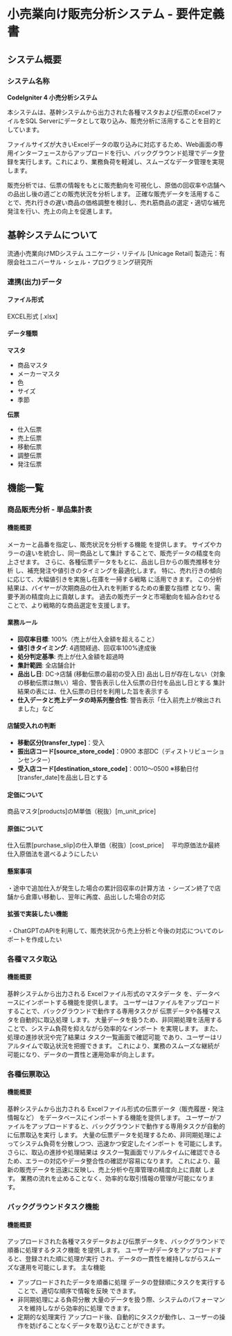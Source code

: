 # **小売業向け販売分析システム - 要件定義書**

## **システム概要**
### **システム名称**
**CodeIgniter 4 小売分析システム**

本システムは、基幹システムから出力された各種マスタおよび伝票のExcelファイルをSQL Serverにデータとして取り込み、販売分析に活用することを目的としています。

ファイルサイズが大きいExcelデータの取り込みに対応するため、Web画面の専用インターフェースからアップロードを行い、バックグラウンド処理でデータ登録を実行します。これにより、業務負荷を軽減し、スムーズなデータ管理を実現します。

販売分析では、伝票の情報をもとに販売動向を可視化し、原価の回収率や店舗への品出し後の週ごとの販売状況を分析します。
正確な販売データを活用することで、売れ行きの遅い商品の価格調整を検討し、売れ筋商品の選定・適切な補充発注を行い、売上の向上を促進します。

## **基幹システムについて**  
流通小売業向けMDシステム
ユニケージ・リテイル [Unicage Retail]
製造元：有限会社ユニバーサル・シェル・プログラミング研究所

### **連携(出力)データ**

#### **ファイル形式**
EXCEL形式 [.xlsx]

#### **データ種類**
**マスタ**
- 商品マスタ
- メーカーマスタ
- 色
- サイズ
- 季節

**伝票**
- 仕入伝票
- 売上伝票
- 移動伝票
- 調整伝票
- 発注伝票


 
## **機能一覧**

### **商品販売分析 - 単品集計表**
#### **機能概要**  
メーカーと品番を指定し、販売状況を分析する機能 を提供します。
サイズやカラーの違いを統合し、同一商品として集計 することで、販売データの精度を向上させます。
さらに、各種伝票データをもとに、品出し日からの販売推移を分析 し、補充発注や値引きのタイミングを最適化します。
特に、売れ行きの傾向に応じて、大幅値引きを実施し在庫を一掃する戦略 に活用できます。
この分析結果は、バイヤーが次期商品の仕入れを判断するための重要な指標 となり、需要予測の精度向上に貢献します。
過去の販売データと市場動向を組み合わせることで、より戦略的な商品選定を支援します。

#### 業務ルール
- **回収率目標**: 100%（売上が仕入金額を超えること）
- **値引きタイミング**: 4週間経過、回収率100%達成後
- **処分判定基準**: 売上が仕入金額を超過時
- **集計範囲**: 全店舗合計
- **品出し日**: 
  DC→店舗 (移動伝票の最初の受入日)
  品出し日が存在しない（対象の移動伝票は無い）場合、警告表示し仕入伝票の日付を品出し日とする
  集計結果の表には、仕入伝票の日付を利用した旨を表示する
- **仕入データと売上データの時系列整合性**: 警告表示「仕入前売上が検出されました」など

#### 店舗受入れの判断
  - **移動区分[transfer_type]**：受入
  - **振出店コード[source_store_code]**：0900 本部DC（ディストリビューションセンター）
  - **受入店コード[destination_store_code]**：0010～0500 ※移動日付[transfer_date]を品出し日とする

#### 定価について
商品マスタ[products]のM単価（税抜）[m_unit_price]

#### 原価について
仕入伝票[purchase_slip]の仕入単価（税抜）[cost_price]
　平均原価法か最終仕入原価法を選べるようにしたい

#### 懸案事項
・途中で追加仕入が発生した場合の累計回収率の計算方法
・シーズン終了で店舗から倉庫い移動し、翌年に再度、品出しした場合の対応

#### 拡張で実装したい機能
・ChatGPTのAPIを利用して、販売状況から売上分析と今後の対応についてのレポートを作成したい



### **各種マスタ取込**
#### **機能概要**  
基幹システムから出力される Excelファイル形式のマスタデータ を、データベースにインポートする機能を提供します。
ユーザーはファイルをアップロードすることで、バックグラウンドで動作する専用タスクが 伝票データや各種マスタを自動的に取込処理 します。
大量データを扱うため、非同期処理を活用することで、システム負荷を抑えながら効率的なインポート を実現します。
また、処理の進捗状況や完了結果は タスク一覧画面で確認可能 であり、ユーザーはリアルタイムで取込状況を把握できます。
これにより、業務のスムーズな継続が可能になり、データの一貫性と運用効率が向上します。


### **各種伝票取込**
#### **機能概要**  
基幹システムから出力される Excelファイル形式の伝票データ（販売履歴・発注情報など） をデータベースにインポートする機能を提供します。
ユーザーがファイルをアップロードすると、バックグラウンドで動作する専用タスクが自動的に伝票取込を実行 します。
大量の伝票データを処理するため、非同期処理によってシステム負荷を分散しつつ、迅速かつ安定したインポート を可能にします。
さらに、取込の進捗や処理結果は タスク一覧画面でリアルタイムに確認できる ため、エラーの対応やデータ整合性の確認が容易になります。
これにより、最新の販売データを迅速に反映し、売上分析や在庫管理の精度向上に貢献 します。
業務の流れを止めることなく、効率的な取引情報の管理が可能になります。


### **バックグラウンドタスク機能**
#### **機能概要**  
アップロードされた各種マスタデータおよび伝票データを、バックグラウンドで順番に処理するタスク機能 を提供します。
ユーザーがデータをアップロードすると、登録された順に処理が実行 され、データの一貫性を維持しながらスムーズな運用を可能にします。
主な機能
- アップロードされたデータを順番に処理
データの登録順にタスクを実行することで、適切な順序で情報を反映 できます。
- 非同期処理による負荷分散
大量のデータを扱う際、システムのパフォーマンスを維持しながら効率的に処理 できます。
- 定期的な処理実行
アップロード後、自動的にタスクが動作し、ユーザーの操作を妨げることなくデータを取り込むことができます。

